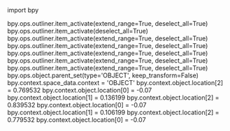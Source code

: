 import bpy

bpy.ops.outliner.item_activate(extend_range=True, deselect_all=True)
bpy.ops.outliner.item_activate(deselect_all=True)
bpy.ops.outliner.item_activate(extend_range=True, deselect_all=True)
bpy.ops.outliner.item_activate(extend_range=True, deselect_all=True)
bpy.ops.outliner.item_activate(extend_range=True, deselect_all=True)
bpy.ops.outliner.item_activate(extend_range=True, deselect_all=True)
bpy.ops.outliner.item_activate(extend_range=True, deselect_all=True)
bpy.ops.object.parent_set(type='OBJECT', keep_transform=False)
bpy.context.space_data.context = 'OBJECT'
bpy.context.object.location[2] = 0.769532
bpy.context.object.location[0] = -0.07
bpy.context.object.location[1] = 0.136199
bpy.context.object.location[2] = 0.839532
bpy.context.object.location[0] = -0.07
bpy.context.object.location[1] = 0.106199
bpy.context.object.location[2] = 0.779532
bpy.context.object.location[0] = -0.07



